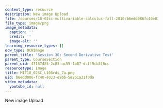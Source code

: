 ```yaml
---
content_type: resource
description: New image Upload
file: /courses/18-02sc-multivariable-calculus-fall-2010/b6edd086fc40e033e9bb5e261a31f0da_MIT18_02SC_L10Brds_7a.png
file_type: image/png
image_metadata:
  caption: ''
  credit: ''
  image-alt: ''
learning_resource_types: []
ocw_type: OCWImage
parent_title: 'Session 30: Second Derivative Test'
parent_type: CourseSection
parent_uid: 47187485-2c83-ac55-1b87-dcff9cb3f6cc
resourcetype: Image
title: MIT18_02SC_L10Brds_7a.png
uid: b6edd086-fc40-e033-e9bb-5e261a31f0da
video_metadata:
  youtube_id: null
---
```

New image Upload

